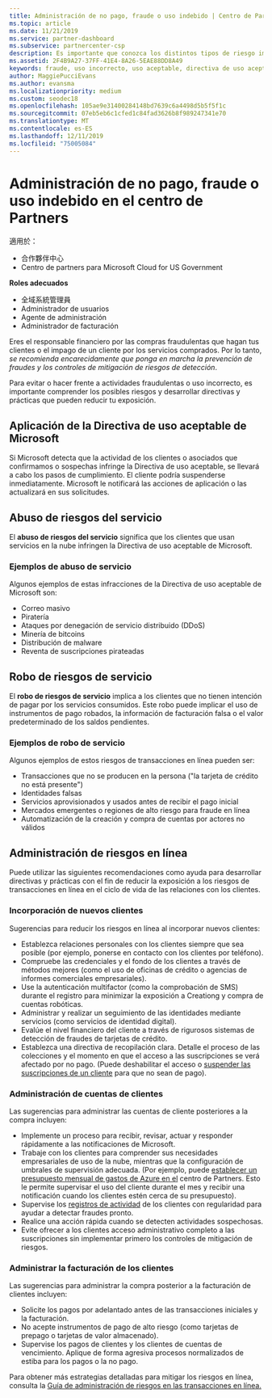 ```yaml
---
title: Administración de no pago, fraude o uso indebido | Centro de Partners
ms.topic: article
ms.date: 11/21/2019
ms.service: partner-dashboard
ms.subservice: partnercenter-csp
description: Es importante que conozca los distintos tipos de riesgo implicados en las transacciones en línea y los procedimientos recomendados para administrar y mitigar estos riesgos.
ms.assetid: 2F4B9A27-37FF-41E4-8A26-5EAE88DD8A49
keywords: fraude, uso incorrecto, uso aceptable, directiva de uso aceptable, impago, el cliente no pagará la factura, riesgo en línea, robo de servicio, uso incorrecto de servicio, suspender una suscripción,
author: MaggiePucciEvans
ms.author: evansma
ms.localizationpriority: medium
ms.custom: seodec18
ms.openlocfilehash: 105ae9e31400284148bd7639c6a4498d5b5f5f1c
ms.sourcegitcommit: 07eb5eb6c1cfed1c84fad3626b8f989247341e70
ms.translationtype: MT
ms.contentlocale: es-ES
ms.lasthandoff: 12/11/2019
ms.locfileid: "75005084"
---
```

# <a name="managing-non-payment-fraud-or-misuse-in-partner-center"></a>Administración de no pago, fraude o uso indebido en el centro de Partners

適用於：

- 合作夥伴中心
- Centro de partners para Microsoft Cloud for US Government

**Roles adecuados**
-   全域系統管理員
-   Administrador de usuarios
-   Agente de administración
-   Administrador de facturación

Eres el responsable financiero por las compras fraudulentas que hagan tus clientes o el impago de un cliente por los servicios comprados. Por lo tanto, *se recomienda encarecidamente que ponga en marcha la prevención de fraudes y los controles de mitigación de riesgos de detección*.

Para evitar o hacer frente a actividades fraudulentas o uso incorrecto, es importante comprender los posibles riesgos y desarrollar directivas y prácticas que pueden reducir tu exposición.

## <a name="enforcement-of-microsoft-acceptable-use-policy"></a>Aplicación de la Directiva de uso aceptable de Microsoft

Si Microsoft detecta que la actividad de los clientes o asociados que confirmamos o sospechas infringe la Directiva de uso aceptable, se llevará a cabo los pasos de cumplimiento. El cliente podría suspenderse inmediatamente. Microsoft le notificará las acciones de aplicación o las actualizará en sus solicitudes.

## <a name="abuse-of-service-risks"></a>Abuso de riesgos del servicio

El **abuso de riesgos del servicio** significa que los clientes que usan servicios en la nube infringen la Directiva de uso aceptable de Microsoft.

### <a name="examples-of-abuse-of-service"></a>Ejemplos de abuso de servicio

Algunos ejemplos de estas infracciones de la Directiva de uso aceptable de Microsoft son:

- Correo masivo
- Piratería
- Ataques por denegación de servicio distribuido (DDoS)
- Minería de bitcoins
- Distribución de malware
- Reventa de suscripciones pirateadas

## <a name="theft-of-service-risks"></a>Robo de riesgos de servicio

El **robo de riesgos de servicio** implica a los clientes que no tienen intención de pagar por los servicios consumidos. Este robo puede implicar el uso de instrumentos de pago robados, la información de facturación falsa o el valor predeterminado de los saldos pendientes.

### <a name="examples-of-service-theft"></a>Ejemplos de robo de servicio

Algunos ejemplos de estos riesgos de transacciones en línea pueden ser:

- Transacciones que no se producen en la persona ("la tarjeta de crédito no está presente")
- Identidades falsas
- Servicios aprovisionados y usados antes de recibir el pago inicial
- Mercados emergentes o regiones de alto riesgo para fraude en línea
- Automatización de la creación y compra de cuentas por actores no válidos

## <a name="managing-online-risk"></a>Administración de riesgos en línea

Puede utilizar las siguientes recomendaciones como ayuda para desarrollar directivas y prácticas con el fin de reducir la exposición a los riesgos de transacciones en línea en el ciclo de vida de las relaciones con los clientes.

### <a name="onboarding-new-customers"></a>Incorporación de nuevos clientes

Sugerencias para reducir los riesgos en línea al incorporar nuevos clientes:

- Establezca relaciones personales con los clientes siempre que sea posible (por ejemplo, ponerse en contacto con los clientes por teléfono).
- Compruebe las credenciales y el fondo de los clientes a través de métodos mejores (como el uso de oficinas de crédito o agencias de informes comerciales empresariales).
- Use la autenticación multifactor (como la comprobación de SMS) durante el registro para minimizar la exposición a Creationg y compra de cuentas robóticas.
- Administrar y realizar un seguimiento de las identidades mediante servicios (como servicios de identidad digital).
- Evalúe el nivel financiero del cliente a través de rigurosos sistemas de detección de fraudes de tarjetas de crédito.
- Establezca una directiva de recopilación clara. Detalle el proceso de las colecciones y el momento en que el acceso a las suscripciones se verá afectado por no pago. (Puede deshabilitar el acceso o [suspender las suscripciones de un cliente](suspend-a-subscription.md) para que no sean de pago).

### <a name="managing-customer-accounts"></a>Administración de cuentas de clientes

Las sugerencias para administrar las cuentas de cliente posteriores a la compra incluyen:

- Implemente un proceso para recibir, revisar, actuar y responder rápidamente a las notificaciones de Microsoft.
- Trabaje con los clientes para comprender sus necesidades empresariales de uso de la nube, mientras que la configuración de umbrales de supervisión adecuada. (Por ejemplo, puede [establecer un presupuesto mensual de gastos de Azure en el](set-an-azure-spending-budget-for-your-customers.md) centro de Partners. Esto le permite supervisar el uso del cliente durante el mes y recibir una notificación cuando los clientes estén cerca de su presupuesto).
- Supervise los [registros de actividad](activity-logs.md) de los clientes con regularidad para ayudar a detectar fraudes pronto.
- Realice una acción rápida cuando se detecten actividades sospechosas.
- Evite ofrecer a los clientes acceso administrativo completo a las suscripciones sin implementar primero los controles de mitigación de riesgos.

### <a name="managing-customer-billing"></a>Administrar la facturación de los clientes

Las sugerencias para administrar la compra posterior a la facturación de clientes incluyen:

- Solicite los pagos por adelantado antes de las transacciones iniciales y la facturación.
- No acepte instrumentos de pago de alto riesgo (como tarjetas de prepago o tarjetas de valor almacenado).
- Supervise los pagos de clientes y los clientes de cuentas de vencimiento. Aplique de forma agresiva procesos normalizados de estiba para los pagos o la no pago.

Para obtener más estrategias detalladas para mitigar los riesgos en línea, consulta la [Guía de administración de riesgos en las transacciones en línea.](https://assets.windowsphone.com/7d885238-e13b-4f10-a682-3d5adacd2859/CSP-PartnerRiskGuide-APSFinal_InvariantCulture_Default.zip)
